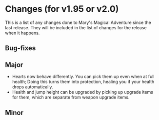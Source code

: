 # Changes (for v1.95 or v2.0)
This is a list of any changes done to Mary's Magical Adventure since the last release. They will be included in the list of changes for the release when it happens.
## Bug-fixes

## Major
* Hearts now behave differently. You can pick them up even when at full health; Doing this turns them into protection, healing you if your health drops automatically.
* Health and jump height can be upgraded by picking up upgrade items for them, which are separate from weapon upgrade items.
## Minor
